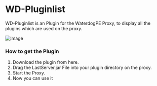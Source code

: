 # WD-Pluginlist
WD-Pluginlist is an Plugin for the WaterdogPE Proxy, to display all the plugins which are used on the proxy.

![image](https://user-images.githubusercontent.com/45903049/114562068-7187e880-9c6e-11eb-8926-c8eaad690795.png)

<h3>How to get the Plugin</h3>

1. Download the plugin from here.
2. Drag the LastServer.jar File into your plugin directory on the proxy.
3. Start the Proxy.
4. Now you can use it
